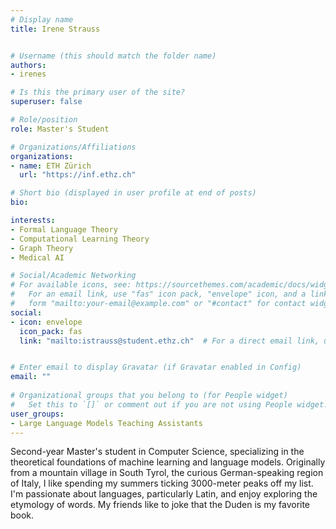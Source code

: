 ```yaml
---
# Display name
title: Irene Strauss


# Username (this should match the folder name)
authors:
- irenes

# Is this the primary user of the site?
superuser: false

# Role/position
role: Master's Student

# Organizations/Affiliations
organizations:
- name: ETH Zürich
  url: "https://inf.ethz.ch"

# Short bio (displayed in user profile at end of posts)
bio: 

interests:
- Formal Language Theory
- Computational Learning Theory
- Graph Theory
- Medical AI

# Social/Academic Networking
# For available icons, see: https://sourcethemes.com/academic/docs/widgets/#icons
#   For an email link, use "fas" icon pack, "envelope" icon, and a link in the
#   form "mailto:your-email@example.com" or "#contact" for contact widget.
social:
- icon: envelope
  icon_pack: fas
  link: "mailto:istrauss@student.ethz.ch"  # For a direct email link, use "mailto:test@example.org".


# Enter email to display Gravatar (if Gravatar enabled in Config)
email: ""
  
# Organizational groups that you belong to (for People widget)
#   Set this to `[]` or comment out if you are not using People widget.  
user_groups:
- Large Language Models Teaching Assistants
---
```

Second-year Master's student in Computer Science, specializing in the theoretical foundations of machine learning and language models. Originally from a mountain village in South Tyrol, the curious German-speaking region of Italy, I like spending my summers ticking 3000-meter peaks off my list. I'm passionate about languages, particularly Latin, and enjoy exploring the etymology of words. My friends like to joke that the Duden is my favorite book.